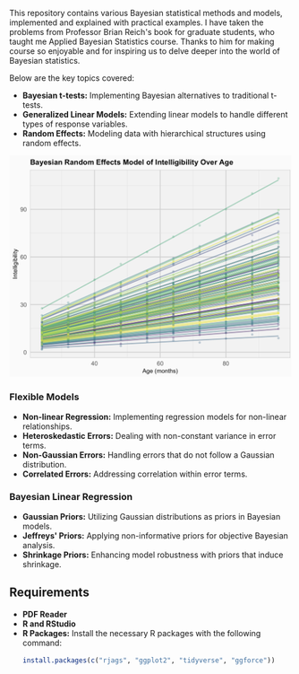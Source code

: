 
This repository contains various Bayesian statistical methods and models, implemented and explained with practical examples. I have taken the problems from Professor Brian Reich's book for graduate students, who taught me Applied Bayesian Statistics course. Thanks to him for making course so enjoyable and for inspiring us to delve deeper into the world of Bayesian statistics. 

Below are the key topics covered:

- **Bayesian t-tests:** Implementing Bayesian alternatives to traditional t-tests.
- **Generalized Linear Models:** Extending linear models to handle different types of response variables.
- **Random Effects:** Modeling data with hierarchical structures using random effects.

<p align="center">
  <img src="./random-effect.png" alt="./random-effect.png" width="700" />
</p>


### Flexible Models
- **Non-linear Regression:** Implementing regression models for non-linear relationships.
- **Heteroskedastic Errors:** Dealing with non-constant variance in error terms.
- **Non-Gaussian Errors:** Handling errors that do not follow a Gaussian distribution.
- **Correlated Errors:** Addressing correlation within error terms.

### Bayesian Linear Regression
- **Gaussian Priors:** Utilizing Gaussian distributions as priors in Bayesian models.
- **Jeffreys' Priors:** Applying non-informative priors for objective Bayesian analysis.
- **Shrinkage Priors:** Enhancing model robustness with priors that induce shrinkage.



## Requirements

- **PDF Reader** 
- **R and RStudio** 
- **R Packages:** Install the necessary R packages with the following command:
  ```r
  install.packages(c("rjags", "ggplot2", "tidyverse", "ggforce"))

